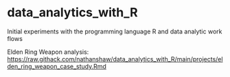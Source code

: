 # data_analytics_with_R
Initial experiments with the programming language R and data analytic work flows

Elden Ring Weapon analysis: https://raw.githack.com/nathanshaw/data_analytics_with_R/main/projects/elden_ring_weapon_case_study.Rmd
